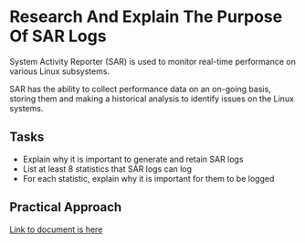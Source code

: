 # Research And Explain The Purpose Of SAR Logs
System Activity Reporter (SAR) is used to monitor real-time performance on various Linux subsystems.

SAR has the ability to collect performance data on an on-going basis, storing them and making a historical analysis to identify issues on the Linux systems.

## Tasks
- Explain why it is important to generate and retain SAR logs
- List at least 8 statistics that SAR logs can log
- For each statistic, explain why it is important for them to be logged


## Practical Approach
[Link to document is here](https://github.com/aaronamran/MSAF-System-Administration-Fundamentals/blob/main/Linux%20Server%20101%20-%20General/purpose_of_sar_logs.pdf)
